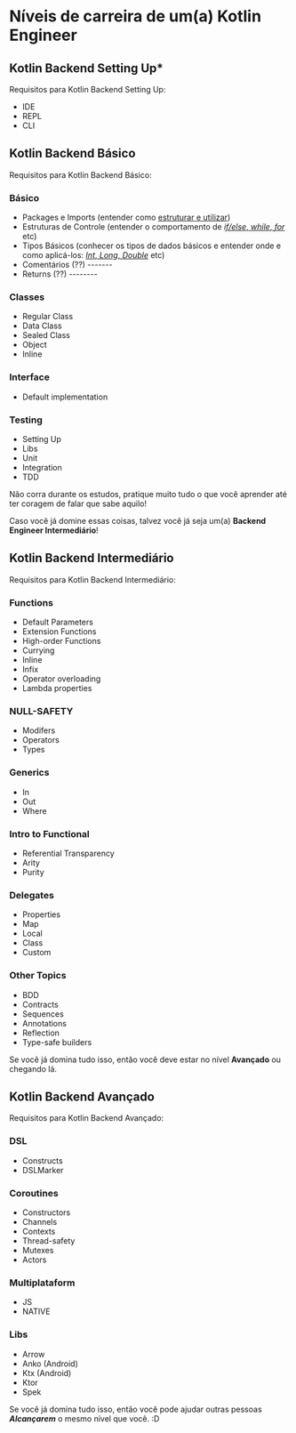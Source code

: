 # Níveis de carreira de um(a) Kotlin Engineer

## Kotlin Backend Setting Up*

Requisitos para Kotlin Backend Setting Up:

* IDE
* REPL
* CLI

## Kotlin Backend Básico

Requisitos para Kotlin Backend Básico:

### Básico

* Packages e Imports (entender como [estruturar e utilizar](https://kotlinlang.org/docs/reference/packages.html))
* Estruturas de Controle (entender o comportamento de [*if/else*, *while*, *for*](https://kotlinlang.org/docs/reference/control-flow.html) etc)
* Tipos Básicos (conhecer os tipos de dados básicos e entender onde e como aplicá-los: [*Int*, *Long*, *Double*](https://kotlinlang.org/docs/reference/basic-types.html) etc)
* Comentários (??) -------
* Returns (??) --------

### Classes

* Regular Class
* Data Class
* Sealed Class
* Object
* Inline

### Interface

* Default implementation

### Testing

* Setting Up
* Libs
* Unit
* Integration
* TDD

Não corra durante os estudos, pratique muito tudo o que você aprender até ter coragem de falar que sabe aquilo!

Caso você já domine essas coisas, talvez você já seja um(a) **Backend Engineer Intermediário**!

## Kotlin Backend Intermediário

Requisitos para Kotlin Backend Intermediário:

### Functions

* Default Parameters
* Extension Functions
* High-order Functions
* Currying
* Inline
* Infix
* Operator overloading
* Lambda properties

### NULL-SAFETY

* Modifers
* Operators
* Types

### Generics

* In
* Out
* Where

### Intro to Functional

* Referential Transparency
* Arity
* Purity

### Delegates

* Properties
* Map
* Local
* Class
* Custom

### Other Topics 

* BDD
* Contracts
* Sequences 
* Annotations
* Reflection
* Type-safe builders

Se você já domina tudo isso, então você deve estar no nível **Avançado** ou chegando lá.

## Kotlin Backend Avançado

Requisitos para Kotlin Backend Avançado:

### DSL

* Constructs
* DSLMarker

### Coroutines

* Constructors
* Channels
* Contexts
* Thread-safety
* Mutexes
* Actors

### Multiplataform

* JS
* NATIVE

### Libs

* Arrow
* Anko (Android)
* Ktx (Android)
* Ktor
* Spek

Se você já domina tudo isso, então você pode ajudar outras pessoas ***Alcançarem*** o mesmo nível que você. :D
